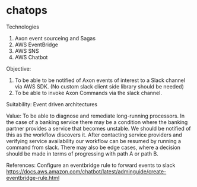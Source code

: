 # chatops
Technologies
1. Axon event sourceing and Sagas
2. AWS EventBridge
3. AWS SNS
4. AWS Chatbot

Objective:
1. To be able to be notified of Axon events of interest to a Slack channel via AWS SDK. (No custom slack client side library should be needed)
2. To be able to invoke Axon Commands via the slack channel.

Suitability:
Event driven architectures

Value:
To be able to diagnose and remediate long-running  processors. In the case of a banking service there may be a condition
where the banking partner provides a service that becomes unstable. We should be notified of this as the workflow discovers it. 
After contacting service providers and verifying service availability our workflow can be resumed by running a command from slack.
There may also be edge cases, where a decision should be made in terms of progressing with path A or path B. 


References:
Configure an eventbridge rule to forward events to slack
https://docs.aws.amazon.com/chatbot/latest/adminguide/create-eventbridge-rule.html

